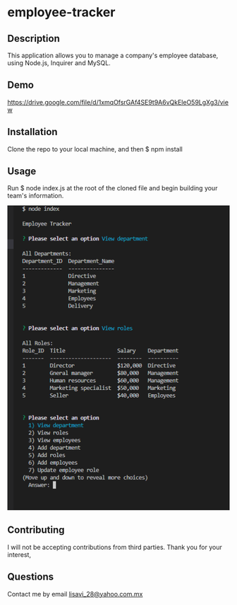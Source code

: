# employee-tracker

## Description 

This application allows you to manage a company's employee database, using Node.js, Inquirer and MySQL.

## Demo

https://drive.google.com/file/d/1xmqOfsrGAf4SE9t9A6vQkEleO59LgXg3/view

## Installation

Clone the repo to your local machine, and then $ npm install

## Usage

Run $ node index.js at the root of the cloned file and begin building your team's information.

![tracker](https://github.com/Lisavi28/employee-tracker-/blob/main/assets/images/tracker.PNG)

## Contributing

 I will not be accepting contributions from third parties. Thank you for your interest,

## Questions

Contact me by email lisavi_28@yahoo.com.mx



